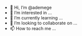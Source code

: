 - 👋 Hi, I’m @ademege
- 👀 I’m interested in ...
- 🌱 I’m currently learning ...
- 💞️ I’m looking to collaborate on ...
- 📫 How to reach me ...

<!---
ademege/ademege is a ✨ special ✨ repository because its `README.md` (this file) appears on your GitHub profile.
You can click the Preview link to take a look at your changes.
--->
